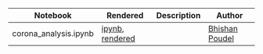 
|  Notebook | Rendered   | Description  |  Author |
|---|---|---|---|
| corona_analysis.ipynb  | [ipynb](https://github.com/bhishanpdl/Project_Coronavirus19/blob/master/notebooks_analysis/corona_analysis.ipynb), [rendered](https://nbviewer.jupyter.org/github/bhishanpdl/Project_Coronavirus19/blob/master/notebooks_analysis/corona_analysis.ipynb)  |   | [Bhishan Poudel](https://bhishanpdl.github.io/)  |
